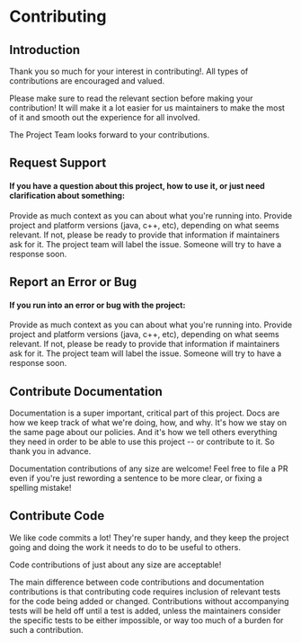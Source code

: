 # Contributing

## Introduction
Thank you so much for your interest in contributing!. All types of contributions are encouraged and valued.

Please make sure to read the relevant section before making your contribution! It will make it a lot easier for us maintainers to make the most of it and smooth out the experience for all involved. 

The Project Team looks forward to your contributions. 

## Request Support

#### If you have a question about this project, how to use it, or just need clarification about something:
Provide as much context as you can about what you're running into.
Provide project and platform versions (java, c++, etc), depending on what seems relevant. If not, please be ready to provide that information if maintainers ask for it.
The project team will label the issue.
Someone will try to have a response soon.

## Report an Error or Bug

#### If you run into an error or bug with the project:
Provide as much context as you can about what you're running into.
Provide project and platform versions (java, c++, etc), depending on what seems relevant. If not, please be ready to provide that information if maintainers ask for it.
The project team will label the issue.
Someone will try to have a response soon.

## Contribute Documentation
Documentation is a super important, critical part of this project. Docs are how we keep track of what we're doing, how, and why. It's how we stay on the same page about our policies. And it's how we tell others everything they need in order to be able to use this project -- or contribute to it. So thank you in advance.

Documentation contributions of any size are welcome! Feel free to file a PR even if you're just rewording a sentence to be more clear, or fixing a spelling mistake!

## Contribute Code
We like code commits a lot! They're super handy, and they keep the project going and doing the work it needs to do to be useful to others.

Code contributions of just about any size are acceptable!

The main difference between code contributions and documentation contributions is that contributing code requires inclusion of relevant tests for the code being added or changed. Contributions without accompanying tests will be held off until a test is added, unless the maintainers consider the specific tests to be either impossible, or way too much of a burden for such a contribution.
